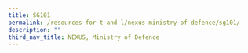 ```yaml
---
title: SG101
permalink: /resources-for-t-and-l/nexus-ministry-of-defence/sg101/
description: ""
third_nav_title: NEXUS, Ministry of Defence
---
```

